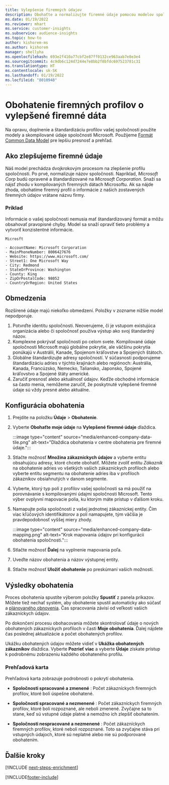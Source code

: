 ```yaml
---
title: Vylepšenie firemných údajov
description: Obohaťte a normalizujte firemné údaje pomocou modelov spoločnosti Microsoft.
ms.date: 01/19/2022
ms.reviewer: mhart
ms.service: customer-insights
ms.subservice: audience-insights
ms.topic: how-to
author: kishorem-ms
ms.author: kishorem
manager: shellyha
ms.openlocfilehash: 693e2f410a77cbf2e87ff0132ce963aab7e8e3e4
ms.sourcegitcommit: 4c9db6c124d7244e7e8bb2f8bfdc697523781c31
ms.translationtype: HT
ms.contentlocale: sk-SK
ms.lasthandoff: 01/19/2022
ms.locfileid: "8010948"
---
```

# <a name="enrichment-of-company-profiles-with-enhanced-company-data"></a>Obohatenie firemných profilov o vylepšené firemné dáta

Na opravu, doplnenie a štandardizáciu profilov vašej spoločnosti použite modely a skompilované údaje spoločnosti Microsoft. Použijeme [Formát Common Data Model](/common-data-model/schema/core/applicationcommon/account) pre lepšiu presnosť a prehľad.

## <a name="how-we-enhance-company-data"></a>Ako zlepšujeme firemné údaje

Náš model prechádza dvojkrokovým procesom na zlepšenie profilu spoločnosti. Po prvé, normalizuje názov spoločnosti. Napríklad, *Microsoft Corp* budú opravené a štandardizované na *Microsoft Corporation*. Snaží sa nájsť zhodu v kompilovaných firemných dátach Microsoftu. Ak sa nájde zhoda, obohatíme firemný profil o informácie z našich zostavených firemných údajov vrátane názvu firmy.


### <a name="example"></a>Príklad

Informácie o vašej spoločnosti nemusia mať štandardizovaný formát a môžu obsahovať pravopisné chyby. Model sa snaží opraviť tieto problémy a vytvoriť konzistentné informácie.

```Input
Microsft
```

```Output
- AccountName: Microsoft Corporation
- MainPhoneNumber: 8006427676
- Website: https://www.microsoft.com/
- Street1: One Microsoft Way
- City: Redmond
- StateOrProvince: Washington
- County: King
- ZipOrPostalCode: 98052
- CountryOrRegion: United States
```

## <a name="limitations"></a>Obmedzenia

Rozšírené údaje majú niekoľko obmedzení. Položky v zozname nižšie model nepodporuje.

1.  Potvrďte identitu spoločnosti. Neoverujeme, či je vstupom existujúca organizácia alebo či spoločnosť používa výstup ako svoj štandardný názov.
2.  Komplexne pokrývať spoločnosti po celom svete. Kompilované údaje spoločnosti Microsoft majú globálne pokrytie, ale väčšinu pokrytia ponúkajú v Austrálii, Kanade, Spojenom kráľovstve a Spojených štátoch.
3.  Globálne štandardizujte adresy spoločností. V súčasnosti podporujeme štandardizáciu adries v týchto krajinách alebo regiónoch: Austrália, Kanada, Francúzsko, Nemecko, Taliansko, Japonsko, Spojené kráľovstvo a Spojené štáty americké.
4.  Zaručiť presnosť alebo aktuálnosť údajov. Keďže obchodné informácie sa často menia, nemôžeme zaručiť, že poskytnuté vylepšené firemné údaje sú vždy presné alebo aktuálne.

## <a name="configure-the-enrichment"></a>Konfigurácia obohatenia

1. Prejdite na položku **Údaje** > **Obohatenie**.

1. Vyberte **Obohaťte moje údaje** na **Vylepšené firemné údaje** dlaždica.

   :::image type="content" source="media/enhanced-company-data-tile.png" alt-text="Dlaždica obohatenia v centre obohatenia pre firemné údaje.":::

1. Stlačte možnosť **Množina zákazníckych údajov** a vyberte entitu obsahujúcu adresy, ktoré chcete obohatiť. Môžete zvoliť entitu *Zákazník* na obohatenie adries vo všetkých vašich zákazníckych profiloch alebo vyberte entitu segmentu na obohatenie adries iba v profiloch zákazníkov obsiahnutých v danom segmente.

1. Vyberte, ktorý typ polí z profilov vašej spoločnosti sa má použiť na porovnávanie s kompilovanými údajmi spoločnosti Microsoft. Tento výber ovplyvní mapovacie polia, ku ktorým máte prístup v ďalšom kroku.

1.  Namapujte polia spoločnosti z vašej jednotnej zákazníckej entity. Čím viac kľúčových identifikátorov a polí namapujete, tým väčšia je pravdepodobnosť vyššej miery zhody.

    :::image type="content" source="media/enhanced-company-data-mapping.png" alt-text="Krok mapovania údajov pri konfigurácii obohatenia spoločnosti.":::

1. Stlačte možnosť **Ďalej** na vyplnenie mapovania poľa.

1. Uveďte názov obohatenia a názov výstupnej entity.

1. Stlačte možnosť **Uložiť obohatenie** po preskúmaní vašich možností.

## <a name="enrichment-results"></a>Výsledky obohatenia

Proces obohatenia spustíte výberom položky **Spustiť** z panela príkazov. Môžete tiež nechať systém, aby obohatenie spustil automaticky ako súčasť a [plánovaného obnovenia](system.md#schedule-tab). Čas spracovania závisí od veľkosti vašich zákazníckych údajov.

Po dokončení procesu obohacovania môžete skontrolovať údaje o nových obohatených zákazníckych profiloch v časti **Moje obohatenia**. Ďalej nájdete čas poslednej aktualizácie a počet obohatených profilov.

Ukážku obohatených údajov môžete vidieť v **Ukážka obohatených zákazníkov** dlaždica. Vyberte **Pozrieť viac** a vyberte **Údaje** získate prístup k podrobnému zobrazeniu každého obohateného profilu.

### <a name="overview-card"></a>Prehľadová karta

Prehľadová karta zobrazuje podrobnosti o pokrytí obohatenia. 

* **Spoločnosti spracované a zmenené** : Počet zákazníckych firemných profilov, ktoré boli úspešne obohatené.

* **Spoločnosti spracované a nezmenené** : Počet zákazníckych firemných profilov, ktoré boli rozpoznané, ale neboli zmenené. Zvyčajne sa to stane, keď sú vstupné údaje platné a nemožno ich zlepšiť obohatením.

* **Spoločnosti nespracované a nezmenené** : Počet zákazníckych firemných profilov, ktoré neboli rozpoznané. Toto sa zvyčajne stáva pri vstupných údajoch, ktoré sú neplatné alebo nie sú podporované obohatením.

## <a name="next-steps"></a>Ďalšie kroky

[!INCLUDE [next-steps-enrichment](../includes/next-steps-enrichment.md)]

[!INCLUDE[footer-include](../includes/footer-banner.md)]
